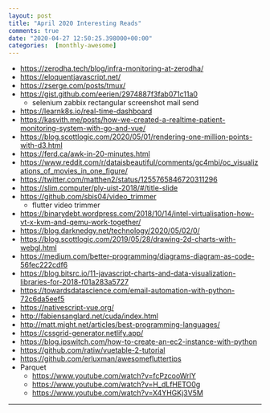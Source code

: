 ```yaml
---
layout: post
title: "April 2020 Interesting Reads"
comments: true
date: "2020-04-27 12:50:25.398000+00:00"
categories:  [monthly-awesome]
---
```







* https://zerodha.tech/blog/infra-monitoring-at-zerodha/
* https://eloquentjavascript.net/
* https://zserge.com/posts/tmux/
* https://gist.github.com/eerien/2974887f3fab071c11a0
    * selenium zabbix rectangular screenshot mail send
* https://learnk8s.io/real-time-dashboard
* https://kasvith.me/posts/how-we-created-a-realtime-patient-monitoring-system-with-go-and-vue/
* https://blog.scottlogic.com/2020/05/01/rendering-one-million-points-with-d3.html
* https://ferd.ca/awk-in-20-minutes.html
* https://www.reddit.com/r/dataisbeautiful/comments/gc4mbi/oc_visualizations_of_movies_in_one_figure/
* https://twitter.com/matthen2/status/1255765846720311296
* https://slim.computer/ply-uist-2018/#/title-slide
* https://github.com/sbis04/video_trimmer
    * flutter video trimmer
* https://binarydebt.wordpress.com/2018/10/14/intel-virtualisation-how-vt-x-kvm-and-qemu-work-together/
* https://blog.darknedgy.net/technology/2020/05/02/0/
* https://blog.scottlogic.com/2019/05/28/drawing-2d-charts-with-webgl.html
* https://medium.com/better-programming/diagrams-diagram-as-code-56fec222cdf6
* https://blog.bitsrc.io/11-javascript-charts-and-data-visualization-libraries-for-2018-f01a283a5727
* https://towardsdatascience.com/email-automation-with-python-72c6da5eef5
* https://nativescript-vue.org/
* http://fabiensanglard.net/cuda/index.html
* http://matt.might.net/articles/best-programming-languages/
* https://cssgrid-generator.netlify.app/
* https://blog.ipswitch.com/how-to-create-an-ec2-instance-with-python
* https://github.com/ratiw/vuetable-2-tutorial
* https://github.com/erluxman/awesomefluttertips
* Parquet
    * https://www.youtube.com/watch?v=fcPzcooWrIY
    * https://www.youtube.com/watch?v=H_dLfHETO0g
    * https://www.youtube.com/watch?v=X4YHGKj3V5M

















*****************
